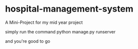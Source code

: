 # hospital-management-system
A Mini-Project for my mid year project

simply run the command 
python manage.py runserver

and you're good to go
